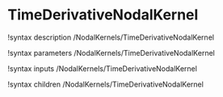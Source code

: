<!-- MOOSE Documentation Stub: Remove this when content is added. -->

# TimeDerivativeNodalKernel

!syntax description /NodalKernels/TimeDerivativeNodalKernel

!syntax parameters /NodalKernels/TimeDerivativeNodalKernel

!syntax inputs /NodalKernels/TimeDerivativeNodalKernel

!syntax children /NodalKernels/TimeDerivativeNodalKernel
